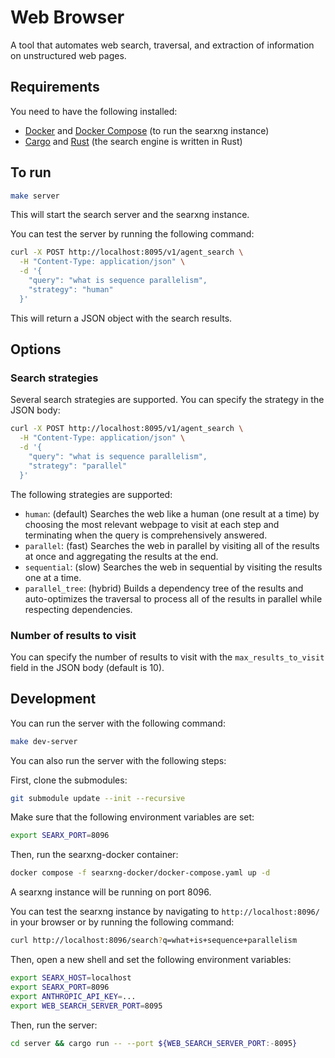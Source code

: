# Web Browser

A tool that automates web search, traversal, and extraction of information on unstructured web pages.

## Requirements

You need to have the following installed:

- [Docker](https://docs.docker.com/engine/install/) and [Docker Compose](https://docs.docker.com/compose/install/) (to run the searxng instance)
- [Cargo](https://doc.rust-lang.org/cargo/getting-started/installation.html) and [Rust](https://www.rust-lang.org/tools/install) (the search engine is written in Rust)

## To run

```bash
make server
```

This will start the search server and the searxng instance.

You can test the server by running the following command:

```bash
curl -X POST http://localhost:8095/v1/agent_search \
  -H "Content-Type: application/json" \
  -d '{
    "query": "what is sequence parallelism",
    "strategy": "human"
  }'
```

This will return a JSON object with the search results.

## Options

### Search strategies

Several search strategies are supported. You can specify the strategy in the JSON body:

```bash
curl -X POST http://localhost:8095/v1/agent_search \
  -H "Content-Type: application/json" \
  -d '{
    "query": "what is sequence parallelism",
    "strategy": "parallel"
  }'
```

The following strategies are supported:

- `human`: (default) Searches the web like a human (one result at a time) by choosing the most relevant webpage to visit at each step and terminating when the query is comprehensively answered.
- `parallel`: (fast) Searches the web in parallel by visiting all of the results at once and aggregating the results at the end.
- `sequential`: (slow) Searches the web in sequential by visiting the results one at a time.
- `parallel_tree`: (hybrid) Builds a dependency tree of the results and auto-optimizes the traversal to process all of the results in parallel while respecting dependencies.

### Number of results to visit

You can specify the number of results to visit with the `max_results_to_visit` field in the JSON body (default is 10).

## Development

You can run the server with the following command:

```bash
make dev-server
```

You can also run the server with the following steps:

First, clone the submodules:

```bash
git submodule update --init --recursive
```

Make sure that the following environment variables are set:

```bash
export SEARX_PORT=8096
```

Then, run the searxng-docker container:

```bash
docker compose -f searxng-docker/docker-compose.yaml up -d
```

A searxng instance will be running on port 8096.

You can test the searxng instance by navigating to `http://localhost:8096/` in your browser or by running the following command:

```bash
curl http://localhost:8096/search?q=what+is+sequence+parallelism
```

Then, open a new shell and set the following environment variables:

```bash
export SEARX_HOST=localhost
export SEARX_PORT=8096
export ANTHROPIC_API_KEY=...
export WEB_SEARCH_SERVER_PORT=8095
```

Then, run the server:

```bash
cd server && cargo run -- --port ${WEB_SEARCH_SERVER_PORT:-8095}
```
